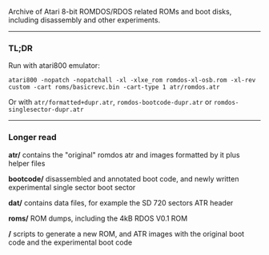 Archive of Atari 8-bit ROMDOS/RDOS related ROMs and boot disks, including disassembly and other experiments.

---

### TL;DR

Run with atari800 emulator:

``atari800 -nopatch -nopatchall -xl -xlxe_rom romdos-xl-osb.rom -xl-rev custom -cart roms/basicrevc.bin -cart-type 1 atr/romdos.atr``

Or with ``atr/formatted+dupr.atr``, ``romdos-bootcode-dupr.atr`` or ``romdos-singlesector-dupr.atr``

---

### Longer read

__atr/__
  contains the "original" romdos atr and images formatted by it plus helper files

__bootcode/__
  disassembled and annotated boot code, and newly written experimental single sector boot sector

__dat/__
  contains data files, for example the SD 720 sectors ATR header

__roms/__
  ROM dumps, including the 4kB RDOS V0.1 ROM

__/__
  scripts to generate a new ROM, and ATR images with the original boot code and the experimental boot code
